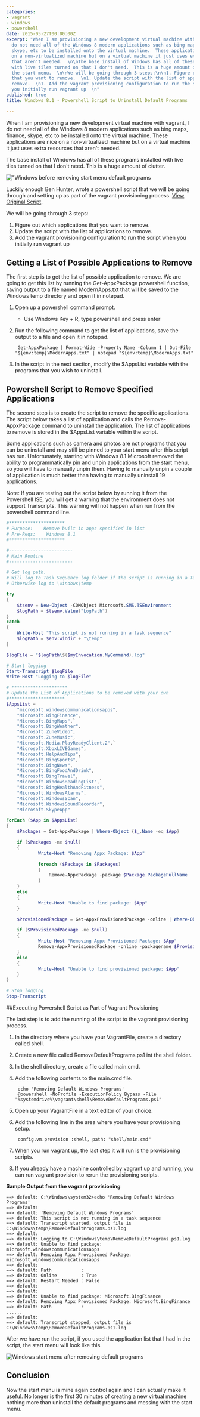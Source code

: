 ```yaml
---
categories:
- vagrant
- windows
- powershell
date: 2015-05-27T00:00:00Z
excerpt: "When I am provisioning a new development virtual machine with vagrant, I
  do not need all of the Windows 8 modern applications such as bing maps, finance,
  skype, etc to be installed onto the virtual machine.  These applications are nice
  on a non-virtualized machine but on a virtual machine it just uses extra resources
  that aren't needed.  \n\nThe base install of Windows has all of these programs installed
  with live tiles turned on that I don't need.  This is a huge amount of clutter in
  the start menu.  \n\nWe will be going through 3 steps:\n\n1. Figure out which applications
  that you want to remove.  \n1. Update the script with the list of applications to
  remove.  \n1. Add the vagrant provisioning configuration to run the script when
  you initially run vagrant up  \n"
published: true
title: Windows 8.1 - Powershell Script to Uninstall Default Programs

---
```


When I am provisioning a new development virtual machine with vagrant, I do not need all of the Windows 8 modern applications such as bing maps, finance, skype, etc to be installed onto the virtual machine.  These applications are nice on a non-virtualized machine but on a virtual machine it just uses extra resources that aren't needed.

The base install of Windows has all of these programs installed with live tiles turned on that I don't need.  This is a huge amount of clutter.

!["Windows before removing start menu default programs](/images/posts/vagrant/Vagrant-Pre-RemoveDefaultProgramsProvisioning.png)

Luckily enough Ben Hunter, wrote a powershell script that we will be going through and setting up as part of the vagrant provisioning process.    [View Original Script](http://blogs.technet.com/b/deploymentguys/archive/2013/10/21/removing-windows-8-1-built-in-applications.aspx).

We will be going through 3 steps:

1. Figure out which applications that you want to remove.
1. Update the script with the list of applications to remove.
1. Add the vagrant provisioning configuration to run the script when you initially run vagrant up

## Getting a List of Possible Applications to Remove

The first step is to get the list of possible application to remove.  We are going to get this list by running the Get-AppxPackage powershell function,  saving output to a file named ModernApps.txt that will be saved to the Windows temp directory and open it in notepad.

1. Open up a powershell command prompt.
	* Use Windows Key + R, type powershell and press enter

1. Run the following command to get the list of applications, save the output to a file and open it in notepad.

		Get-AppxPackage | Format-Wide -Property Name -Column 1 | Out-File "${env:temp}\ModernApps.txt" | notepad "${env:temp}\ModernApps.txt"

1. In the script in the next section, modify the $AppsList variable with the programs that you wish to uninstall.

## Powershell Script to Remove Specified Applications

The second step is to create the script to remove the specific applications.  The script below takes a list of application and calls the Remove-AppxPackage command to uninstall the application.  The list of applications to remove is stored in the $AppsList variable within the script.

Some applications such as camera and photos are not programs that you can be uninstall and may still be pinned to your start menu after this script has run.  Unfortunately, starting with Windows 8.1 Microsoft removed the ability to programmatically pin and unpin applications from the start menu, so you will have to manually unpin them.  Having to manually unpin a couple of application is much better than having to manually uninstall 19 applications.

Note:  If you are testing out the script below by running it from the Powershell ISE, you will get a warning that the environment does not support Transcripts.  This warning will not happen when run from the powershell command line.

```powershell
#*********************
# Purpose:    Remove built in apps specified in list
# Pre-Reqs:    Windows 8.1
#*********************

#------------------------
# Main Routine
#------------------------

# Get log path.
# Will log to Task Sequence log folder if the script is running in a Task Sequence
# Otherwise log to \windows\temp

try
{
	$tsenv = New-Object -COMObject Microsoft.SMS.TSEnvironment
	$logPath = $tsenv.Value("LogPath")
}
catch
{
	Write-Host "This script is not running in a task sequence"
	$logPath = $env:windir + "\temp"
}

$logFile = "$logPath\$($myInvocation.MyCommand).log"

# Start logging
Start-Transcript $logFile
Write-Host "Logging to $logFile"

# *********************
# Update the List of Applications to be removed with your own
#*********************
$AppsList =
	"microsoft.windowscommunicationsapps",
	"Microsoft.BingFinance",
	"Microsoft.BingMaps",`
	"Microsoft.BingWeather",
	"Microsoft.ZuneVideo",
	"Microsoft.ZuneMusic",
	"Microsoft.Media.PlayReadyClient.2",`
	"Microsoft.XboxLIVEGames",
	"Microsoft.HelpAndTips",
	"Microsoft.BingSports",`
	"Microsoft.BingNews",
	"Microsoft.BingFoodAndDrink",
	"Microsoft.BingTravel",
	"Microsoft.WindowsReadingList",`
	"Microsoft.BingHealthAndFitness",
	"Microsoft.WindowsAlarms",
	"Microsoft.WindowsScan",
	"Microsoft.WindowsSoundRecorder",
	"Microsoft.SkypeApp"

ForEach ($App in $AppsList)
{
	$Packages = Get-AppxPackage | Where-Object {$_.Name -eq $App}

	if ($Packages -ne $null)
	{
			Write-Host "Removing Appx Package: $App"

			foreach ($Package in $Packages)
			{
				Remove-AppxPackage -package $Package.PackageFullName
			}
	}
	else
	{
			Write-Host "Unable to find package: $App"
	}

	$ProvisionedPackage = Get-AppxProvisionedPackage -online | Where-Object {$_.displayName -eq $App}

	if ($ProvisionedPackage -ne $null)
	{
			Write-Host "Removing Appx Provisioned Package: $App"
			Remove-AppxProvisionedPackage -online -packagename $ProvisionedPackage.PackageName
	}
	else
	{
			Write-Host "Unable to find provisioned package: $App"
	}
}

# Stop logging
Stop-Transcript
```

##Executing Powershell Script as Part of Vagrant Provisioning

The last step is to add the running of the script to the vagrant provisioning process.

1. In the directory where you have your VagrantFile, create a directory called shell.
1. Create a new file called RemoveDefaultPrograms.ps1 int the shell folder.
1. In the shell directory, create a file called main.cmd.
1. Add the following contents to the main.cmd file.

		echo 'Removing Default Windows Programs'
		@powershell -NoProfile -ExecutionPolicy Bypass -File "%systemdrive%\vagrant\shell\RemoveDefaultPrograms.ps1"

1. Open up your VagrantFile in a text editor of your choice.
1. Add the following line in the area where you have your provisioning setup.

		config.vm.provision :shell, path: "shell/main.cmd"

1. When you run vagrant up, the last step it will run is the provisioning scripts.
1. If you already have a machine controlled by vagrant up and running, you can run vagrant provision to rerun the provisioning scripts.

**Sample Output from the vagrant provisioning**

	==> default: C:\Windows\system32>echo 'Removing Default Windows Programs'
	==> default:
	==> default: 'Removing Default Windows Programs'
	==> default: This script is not running in a task sequence
	==> default: Transcript started, output file is C:\Windows\temp\RemoveDefaultPrograms.ps1.log
	==> default:
	==> default: Logging to C:\Windows\temp\RemoveDefaultPrograms.ps1.log
	==> default: Unable to find package: microsoft.windowscommunicationsapps
	==> default: Removing Appx Provisioned Package: microsoft.windowscommunicationsapps
	==> default:
	==> default: Path           :
	==> default: Online         : True
	==> default: Restart Needed : False
	==> default:
	==> default:
	==> default: Unable to find package: Microsoft.BingFinance
	==> default: Removing Appx Provisioned Package: Microsoft.BingFinance
	==> default: Path           :
	......
	==> default:
	==> default: Transcript stopped, output file is C:\Windows\temp\RemoveDefaultPrograms.ps1.log

After we have run the script, if you used the application list that I had in the script, the start menu will look like this.

![Windows start menu after removing default programs](/images/posts/vagrant/Vagrant-Post-RemoveDefaultProgramsProvisioning.png)

## Conclusion

Now the start menu is mine again control again and I can actually make it useful.  No longer is the first 30 minutes of creating a new virtual machine nothing more than uninstall the default programs and messing with the start menu.
